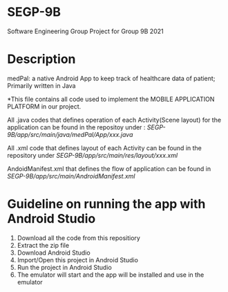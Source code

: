 # SEGP-9B
Software Engineering Group Project for Group 9B 2021

# Description
medPal: a native Android App to keep track of healthcare data of patient;
Primarily written in Java

*This file contains all code used to implement the MOBILE APPLICATION PLATFORM in our project.  

All .java codes that defines operation of each Activity(Scene layout) for the application can be found in the repositoy under : 
*SEGP-9B/app/src/main/java/medPal/App/xxx.java*

All .xml code that defines layout of each Activity can be found in the repository under 
*SEGP-9B/app/src/main/res/layout/xxx.xml*

AndoidManifest.xml that defines the flow of application can be found in 
*SEGP-9B/app/src/main/AndroidManifest.xml*

# Guideline on running the app with Android Studio
1. Download all the code from this repositiory
2. Extract the zip file
3. Download Android Studio
4. Import/Open this project in Android Studio
5. Run the project in Android Studio
6. The emulator will start and the app will be installed and use in the emulator
